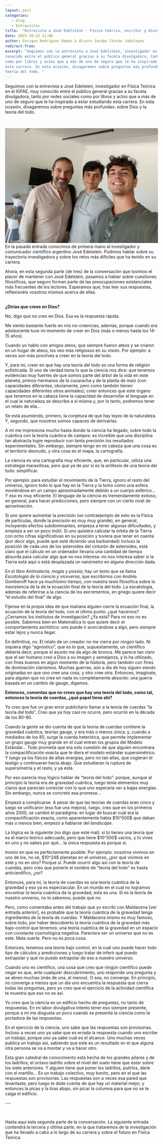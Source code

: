 ```yaml
---
layout: post
categories: 
   - blog 
   - Entrevistas 
title:  "Entrevista a José Edelstein - Físico teórico, escritor y divulgador científico. Parte II"
date: 2025-10-22 11:00
author: Enrique Rodríguez Ramos & Álvaro Jacobo Iturbe Jabaloyes
redirect-from:
excerpt: "Seguimos con la entrevista a José Edelstein, investigador en Física Teórica en el IGFAE, muy 
conocido entre el público general gracias a su faceta divulgadora, tanto por redes sociales 
como por libros y actos que a más de uno de seguro que le ha inspirado a estar estudiando 
esta carrera. En esta ocasión, divagaremos sobre preguntas más profundas: sobre Dios y la 
teoría del todo. "
---
```


<section class="blog">

<p class="clearfix">
Seguimos con la entrevista a José Edelstein, investigador en Física Teórica en el IGFAE, muy 
conocido entre el público general gracias a su faceta divulgadora, tanto por redes sociales 
como por libros y actos que a más de uno de seguro que le ha inspirado a estar estudiando 
esta carrera. En esta ocasión, divagaremos sobre preguntas más profundas: sobre Dios y la 
teoría del todo. 
</p>

<br>


<p>
<img class="img-right" src="/img/blog/foto_los_tres.jpeg">En la pasada entrada conocimos de primera mano al investigador y comunicador científico 
argentino José Edelstein. Pudimos hablar sobre su trayectoria investigadora y sobre los retos 
más difíciles que ha tenido en su carrera. 
</p> 
<p> 
Ahora, en esta segunda parte (de tres) de la conversación que tuvimos el placer de mantener 
con José Edelstein, pasamos a hablar sobre cuestiones filosóficas, que seguro forman parte de 
las preocupaciones existenciales más frecuentes de los lectores. Esperamos que, tras leer sus 
respuestas, reflexionéis vosotros mismos acerca de ellas. 
</p> 
<br> 
<b>¿Dirías que crees en Dios?</b> 
</p> 
<p> 
No, digo que no creo en Dios. Esa es la respuesta rápida.  
</p> 
<p> 
Me siento bastante fuerte en mis no-creencias, además, porque cuando era adolescente tuve 
mi momento de creer en Dios (más o menos hasta los 14-15 años).  
</p> 
<p> 
Cuando yo hablo con amigos ateos, que siempre fueron ateos y se criaron en un hogar de 
ateos, los veo más religiosos en su visión. Por ejemplo: a veces son más proclives a creer en la 
teoría del todo. 
</p> 
<p> 
Y, para mí, creer en que hay una teoría del todo es una forma de religión sofisticada. Si uno de 
verdad toma lo que la ciencia nos dice: que tenemos evidencias muy fuertes de que somos 
parte del árbol de la vida en este planeta; primos-hermanos de la cucaracha y de la planta de 
maíz (con capacidades diferentes, obviamente, pero como también tienen capacidades 
diferentes otros animales); creer entonces que este órgano que tenemos en la cabeza tiene la 
capacidad de desarrollar el lenguaje en el cual la naturaleza se describe a sí misma y, por lo 
tanto, podremos tener un relato de ella... 
</p> 
<p> 
Se está asumiendo, primero, la conjetura de que hay leyes de la naturaleza. Y, segundo, que 
nosotros somos capaces de derivarlas.  
</p> 
<p> 
A mí me impresiona mucho hasta donde la ciencia ha llegado, sobre todo la cuántica con la 
teoría cuántica de campos: es increíble que una disciplina tan abstracta logre reproducir con 
tanta precisión los resultados experimentales. Sin embargo, siempre tengo en mi cabeza que 
una cosa es el territorio desnudo, y otra cosa es el mapa, la cartografía. 
</p> 
<p> 
La ciencia es una cartografía muy eficiente, que, en particular, utiliza una estrategia 
maravillosa, pero que ya de por sí es la antítesis de una teoría del todo: simplificar. 
</p> 
<p> 
Por ejemplo: para estudiar el movimiento de la Tierra, ignoro el resto del universo, ignoro todo 
lo que hay en la Tierra y la tomo como una esfera moviéndose en un campo aproximadamente 
debido a un cuerpo esférico… Y eso es muy eficiente. El lenguaje de la ciencia es 
tremendamente exitoso, en general, para hacer predicciones, pero siempre con un cierto nivel 
de aproximación. 
</p> 
<p> 
Si uno quiere aumentar la precisión (un contraejemplo de esto es la Física de partículas, donde 
la precisión es muy muy grande), en general, incluyendo efectos subdominantes, empieza a 
tener algunas dificultades, y empieza a ser un poco inútil. Si uno quisiera calcular la órbita de la 
Tierra con ocho cifras significativas en su posición y tuviera que tener en cuenta (por decir 
algo, puede que esté diciendo una barbaridad) incluso la posición de cada uno de los 
asteroides del cinturón de asteroides, está claro que el cálculo en un ordenador llevaría una 
cantidad de tiempo absurda para calcular algo que no nos interesa: no nos interesa saber si la 
Tierra está aquí o está desplazada un nanómetro en alguna dirección dada. 
</p> 
<p> 
En el libro <i>Antimateria, magia y poesía</i>, hay un texto que se llama <i>Escatología de la 
ciencia y viceversa</i>, que escribimos con Andrés Gomberoff hace ya muchísimo tiempo, con 
nuestra tesis filosófica sobre la inexistencia de la de la ecuación final de la teoría del todo. La 
escatología, además de referirse a la ciencia de los excrementos, en griego quiere decir “el 
estudio del final” de algo. 
</p> 
<p> 
Fíjense en la propia idea de que mañana alguien cierre la ecuación final, la ecuación de la 
teoría del todo, con el último punto: ¿qué hacemos? ¿Cerramos los institutos de investigación? 
¿Ya está? Para mí eso no es posible. Sabemos bien en Matemática lo que quiere decir el 
comportamiento asintótico: uno puede ir acercándose a algo, pero siempre estar lejos y nunca 
llegar. 
</p> 
<p> 
En definitiva, no. El relato de un creador no me cierra por ningún lado. Ni siquiera digo 
“agnóstico”, que es lo que, supuestamente, un científico debería decir, porque el asunto me da 
algo de bronca. Me parece tan claro que el ser humano creó a Dios a su imagen y semejanza, y 
lo ha utilizado, con fines buenos en algún momento de la historia, pero también con fines de 
dominación clarísimos. Muchas guerras, aún a día de hoy siguen siendo originadas en que uno 
cree una cosa, y otro cree otra. Entonces, imagínate, para alguien que no cree en nada es 
completamente absurdo: una guerra basada en un cambio de gauge, digamos. 
</p> 
<p> 
<b>Entonces, comentas que no crees que hay una teoría del todo, como tal, entonces la 
teoría de cuerdas, ¿qué papel tiene ahí?</b> 
</p> 
<p> 
Yo creo que fue un gran error publicitario llamar a la teoría de cuerdas “la teoría del todo”. 
Creo que ya hoy casi no ocurre, pero ocurrió en la década de los 80-90.  
</p> 
<p> 
Cuando la gente se dio cuenta de que la teoría de cuerdas contiene la gravedad cuántica, 
teorías gauge, y era más o menos única; y, cuando a mediados de los 80, surge la cuerda 
heterótica, que permite implementar un grupo gauge muy grande en el cual entran los grupos 
del Modelo Estándar… Todo prometía que era solo cuestión de que alguien encontrara la 
compactificación exacta que te diera el modelo estándar supersimétrico. Y luego ya los físicos 
de altas energías, pero no tan altas, que cogieran el testigo y continuaran hacia abajo. Que 
estudiaran la ruptura de supersimetría y el resto, y ya está.  
</p> 
<p> 
Por eso parecía muy lógico hablar de “teoría del todo”: porque, aunque al principio la teoría 
era de gravedad cuántica, luego tenía elementos muy claros que parecían conectar con lo que 
uno esperaría ver a bajas energías. Sin embargo, nunca se concretó esa promesa… 
</p> 
<p> 
Empezó a complicarse. A pesar de que las teorías de cuerdas eran cinco y luego se unificaron 
(eso fue una mejora), luego, creo que en los primeros años 2000, se cambió el paradigma: en 
lugar de buscar cuál era la compactificación exacta, como aparentemente había $10^500$ que 
daban más o menos bien, empezó a hablarse del <i>landscape</i>.  
</p> 
<p> 
La lógica es la siguiente (no digo que esté mal): si tú tienes una teoría que es el marco teórico 
adecuado, pero que tiene $10^500$ vacíos, y tú vives en uno y no sabes por qué… la única 
respuesta es porque sí. 
</p> 
<p> 
Insisto en que es perfectamente posible. Por ejemplo: nosotros vivimos en uno de los, no sé, 
$10^24$ planetas en el universo, ¿por qué vivimos en este y no en otro? Porque sí. Puede 
ocurrir algo así con la teoría de cuerdas, pero creo que ponerle el nombre de “teoría del todo” 
es hasta anticientífico, ¿no? 
</p> 
<p> 
Entonces, para mí, la teoría de cuerdas es una teoría cuántica de la gravedad y eso ya es 
espectacular. En un mundo en el cual no logramos encontrar <i>la</i>  teoría cuántica de la 
gravedad, esta es una. Si es la teoría de nuestro universo, no lo sabemos; puede que no. 
</p> 
<p> 
Pero, como comentaba antes del trabajo que yo escribí con Maldacena [ver entrada anterior], 
es probable que la teoría cuántica de la gravedad tenga ingredientes de la teoría de cuerdas. Y 
Maldacena mismo es muy famoso, sobre todo, por haber descubierto la teoría cuántica de la 
gravedad más bajo-control que tenemos: una teoría cuántica de la gravedad en un espacio con 
constante cosmológica negativa. Pareciera ser un universo que no es este. Mala suerte. Pero 
no es poca cosa.  
</p> 
<p> 
Entonces, tenemos una teoría bajo control, en la cual uno puede hacer todo tipo de cálculos y 
predicciones y luego tratar de inferir qué puedo extrapolar y qué no puedo extrapolar de eso a 
nuestro universo.  
</p> 
<p> 
Cuando uno es científico, una cosa que creo que ningún científico puede negar es que, ante 
cualquier descubrimiento, uno responde una pregunta y se abren muchas (más de una, al 
menos). O sea, no converge. En principio, no converge a menos que un día uno encuentra la 
respuesta que cierra todas las preguntas, pero yo creo que el ejercicio de la actividad científica 
te muestra que eso no es así. 
</p> 
<p> 
Yo creo que la ciencia es un edificio hecho de preguntas, no tanto de respuestas. En mi labor 
divulgativa intento tener eso siempre presente, porque a mí me disgusta un poco cuando se 
presenta la ciencia como la portadora de las respuestas. 
</p> 
<p> 
En el ejercicio de la ciencia, uno sabe que las respuestas son provisorias. Incluso a veces uno ya 
sabe que es errada la respuesta cuando uno escribe un trabajo, porque uno ya sabe cuál es el 
alcance. Uno muchas veces publica un trabajo así, sabiendo que este es un resultado en el que 
alguna otra persona se va a montar y va a hacer otro. 
</p> 
<p> 
Esta gran catedral de conocimiento está hecha de los grandes pilares y de los ladrillos; el 
octavo ladrillo sobre el nivel del suelo tiene que estar sobre los siete anteriores. Y alguien tiene 
que poner los ladrillos, pulirlos, darle con el martillo… Es un trabajo colectivo, muy bonito, 
pero en el que las respuestas son provisorias. Las respuestas son a veces esa pared que 
levantaste, pero luego te diste cuenta de que hay un material mejor, y entonces la picas y la 
tiras abajo, sin picar la columna para que no se te caiga el edificio. 
</p> 
<p> 
  ---  
</p> 
<br> 
<p> 
Hasta aquí esta segunda parte de la conversación. La siguiente entrada contendrá la tercera y 
última parte, en la que trataremos de la investigación que ha llevado a cabo a lo largo de su 
carrera y sobre el futuro en Física Teórica. 
</p> 
